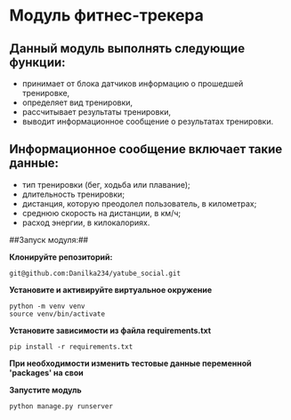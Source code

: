 # Модуль фитнес-трекера

## Данный модуль выполнять следующие функции:
- принимает от блока датчиков информацию о прошедшей тренировке,
- определяет вид тренировки,
- рассчитывает результаты тренировки,
- выводит информационное сообщение о результатах тренировки.

## Информационное сообщение включает такие данные:
- тип тренировки (бег, ходьба или плавание);
- длительность тренировки;
- дистанция, которую преодолел пользователь, в километрах;
- среднюю скорость на дистанции, в км/ч;
- расход энергии, в килокалориях.

##Запуск модуля:##

**Клонируйте репозиторий:**
```
git@github.com:Danilka234/yatube_social.git
```

**Установите и активируйте виртуальное окружение**
```
python -m venv venv
source venv/bin/activate
```

**Установите зависимости из файла requirements.txt**

```
pip install -r requirements.txt
```

**При необходимости изменить тестовые данные переменной 'packages' на свои**

**Запустите модуль**
```
python manage.py runserver
```

